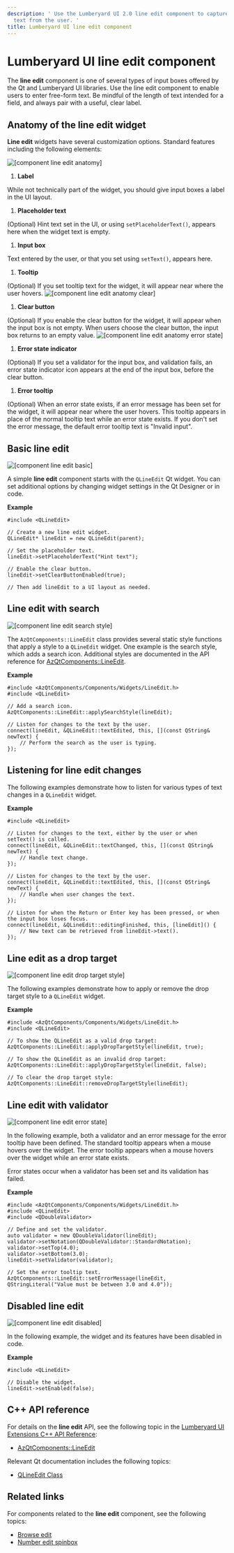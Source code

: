 ```yaml
---
description: ' Use the Lumberyard UI 2.0 line edit component to capture free-form
  text from the user. '
title: Lumberyard UI line edit component
---
```

# Lumberyard UI line edit component<a name="uidev-line-edit-component"></a>

The **line edit** component is one of several types of input boxes offered by the Qt and Lumberyard UI libraries\. Use the line edit component to enable users to enter free\-form text\. Be mindful of the length of text intended for a field, and always pair with a useful, clear label\.

## Anatomy of the line edit widget<a name="line-edit-anatomy"></a>

 **Line edit** widgets have several customization options\. Standard features including the following elements:

![\[component line edit anatomy\]](/images/tools-ui/component-line-edit-anatomy.png)

1.  **Label**

   While not technically part of the widget, you should give input boxes a label in the UI layout\.

1.  **Placeholder text**

   \(Optional\) Hint text set in the UI, or using `setPlaceholderText()`, appears here when the widget text is empty\.

1.  **Input box**

   Text entered by the user, or that you set using `setText()`, appears here\.

1.  **Tooltip**

   \(Optional\) If you set tooltip text for the widget, it will appear near where the user hovers\.
![\[component line edit anatomy clear\]](/images/tools-ui/component-line-edit-anatomy-clear.png)

1.  **Clear button**

   \(Optional\) If you enable the clear button for the widget, it will appear when the input box is not empty\. When users choose the clear button, the input box returns to an empty value\.
![\[component line edit anatomy error state\]](/images/tools-ui/component-line-edit-anatomy-error-state.png)

1.  **Error state indicator**

   \(Optional\) If you set a validator for the input box, and validation fails, an error state indicator icon appears at the end of the input box, before the clear button\.

1.  **Error tooltip**

   \(Optional\) When an error state exists, if an error message has been set for the widget, it will appear near where the user hovers\. This tooltip appears in place of the normal tooltip text while an error state exists\. If you don't set the error message, the default error tooltip text is "Invalid input"\.

## Basic line edit<a name="line-edit-basic"></a>

![\[component line edit basic\]](/images/tools-ui/component-line-edit-basic.png)

A simple **line edit** component starts with the `QLineEdit` Qt widget\. You can set additional options by changing widget settings in the Qt Designer or in code\.

 **Example**

```
#include <QLineEdit>

// Create a new line edit widget.
QLineEdit* lineEdit = new QLineEdit(parent);

// Set the placeholder text.
lineEdit->setPlaceholderText("Hint text");

// Enable the clear button.
lineEdit->setClearButtonEnabled(true);

// Then add lineEdit to a UI layout as needed.
```

## Line edit with search<a name="line-edit-search-style"></a>

![\[component line edit search style\]](/images/tools-ui/component-line-edit-search-style.png)

The `AzQtComponents::LineEdit` class provides several static style functions that apply a style to a `QLineEdit` widget\. One example is the search style, which adds a search icon\. Additional styles are documented in the API reference for [AzQtComponents::LineEdit](https://d3bqhfbip4ze4a.cloudfront.net/api/ui/class_az_qt_components_1_1_line_edit.html)\.

 **Example**

```
#include <AzQtComponents/Components/Widgets/LineEdit.h>
#include <QLineEdit>

// Add a search icon.
AzQtComponents::LineEdit::applySearchStyle(lineEdit);

// Listen for changes to the text by the user.
connect(lineEdit, &QLineEdit::textEdited, this, [](const QString& newText) {
    // Perform the search as the user is typing.
});
```

## Listening for line edit changes<a name="line-edit-listening-for-changes"></a>

The following examples demonstrate how to listen for various types of text changes in a `QLineEdit` widget\.

 **Example**

```
#include <QLineEdit>

// Listen for changes to the text, either by the user or when setText() is called.
connect(lineEdit, &QLineEdit::textChanged, this, [](const QString& newText) {
    // Handle text change.
});

// Listen for changes to the text by the user.
connect(lineEdit, &QLineEdit::textEdited, this, [](const QString& newText) {
    // Handle when user changes the text.
});

// Listen for when the Return or Enter key has been pressed, or when the input box loses focus.
connect(lineEdit, &QLineEdit::editingFinished, this, [lineEdit]() {
    // New text can be retrieved from lineEdit->text().
});
```

## Line edit as a drop target<a name="line-edit-drop-target"></a>

![\[component line edit drop target style\]](/images/tools-ui/component-line-edit-drop-target-style.png)

The following examples demonstrate how to apply or remove the drop target style to a `QLineEdit` widget\.

 **Example**

```
#include <AzQtComponents/Components/Widgets/LineEdit.h>
#include <QLineEdit>

// To show the QLineEdit as a valid drop target:
AzQtComponents::LineEdit::applyDropTargetStyle(lineEdit, true);

// To show the QLineEdit as an invalid drop target:
AzQtComponents::LineEdit::applyDropTargetStyle(lineEdit, false);

// To clear the drop target style:
AzQtComponents::LineEdit::removeDropTargetStyle(lineEdit);
```

## Line edit with validator<a name="line-edit-validator"></a>

![\[component line edit error state\]](/images/tools-ui/component-line-edit-error-state.png)

In the following example, both a validator and an error message for the error tooltip have been defined\. The standard tooltip appears when a mouse hovers over the widget\. The error tooltip appears when a mouse hovers over the widget while an error state exists\.

Error states occur when a validator has been set and its validation has failed\.

 **Example**

```
#include <AzQtComponents/Components/Widgets/LineEdit.h>
#include <QLineEdit>
#include <QDoubleValidator>

// Define and set the validator.
auto validator = new QDoubleValidator(lineEdit);
validator->setNotation(QDoubleValidator::StandardNotation);
validator->setTop(4.0);
validator->setBottom(3.0);
lineEdit->setValidator(validator);

// Set the error tooltip text.
AzQtComponents::LineEdit::setErrorMessage(lineEdit, QStringLiteral("Value must be between 3.0 and 4.0"));
```

## Disabled line edit<a name="line-edit-disabled"></a>

![\[component line edit disabled\]](/images/tools-ui/component-line-edit-disabled.png)

In the following example, the widget and its features have been disabled in code\.

 **Example**

```
#include <QLineEdit>

// Disable the widget.
lineEdit->setEnabled(false);
```

## C\+\+ API reference<a name="line-edit-api-ref"></a>

For details on the **line edit** API, see the following topic in the [Lumberyard UI Extensions C\+\+ API Reference](https://d3bqhfbip4ze4a.cloudfront.net/api/ui/namespace_az_qt_components.html):
+  [AzQtComponents::LineEdit](https://d3bqhfbip4ze4a.cloudfront.net/api/ui/class_az_qt_components_1_1_line_edit.html)

Relevant Qt documentation includes the following topics:
+  [QLineEdit Class](https://doc.qt.io/qt-5/qlineedit.html)

## Related links<a name="line-edit-related-links"></a>

For components related to the **line edit** component, see the following topics:
+  [Browse edit](uidev-browse-edit-component.md)
+  [Number edit spinbox](uidev-spinbox-component.md)
